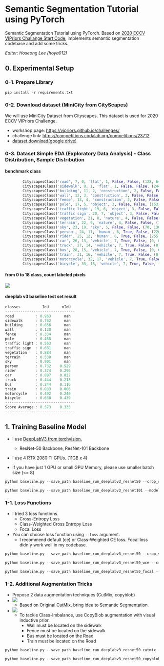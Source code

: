 # Semantic Segmentation Tutorial using PyTorch
Semantic Segmentation Tutorial using PyTorch. Based on [2020 ECCV VIPriors Challange Start Code](https://github.com/VIPriors/vipriors-challenges-toolkit/tree/master/semantic-segmentation), implements semantic segmentation codebase and add some tricks.

*Editer: Hoseong Lee (hoya012)*

## 0. Experimental Setup

### 0-1. Prepare Library
```python
pip install -r requirements.txt
```

### 0-2. Download dataset (MiniCity from CityScapes)
We will use MiniCity Dataset from Cityscapes. This dataset is used for 2020 ECCV VIPriors Challenge.
- workshop page: https://vipriors.github.io/challenges/
- challenge link: https://competitions.codalab.org/competitions/23712
- [dataset download(google drive)](https://drive.google.com/file/d/1YjkiaLqU1l9jVCVslrZpip4YsCHHlbNA/view?usp=sharing)

### 0-3. Dataset Simple EDA (Exploratory Data Analysis) - Class Distribution, Sample Distribution
#### benchmark class 
```python
        CityscapesClass('road', 7, 0, 'flat', 1, False, False, (128, 64, 128)),
        CityscapesClass('sidewalk', 8, 1, 'flat', 1, False, False, (244, 35, 232)),
        CityscapesClass('building', 11, 2, 'construction', 2, False, False, (70, 70, 70)),
        CityscapesClass('wall', 12, 3, 'construction', 2, False, False, (102, 102, 156)),
        CityscapesClass('fence', 13, 4, 'construction', 2, False, False, (190, 153, 153)),
        CityscapesClass('pole', 17, 5, 'object', 3, False, False, (153, 153, 153)),
        CityscapesClass('traffic light', 19, 6, 'object', 3, False, False, (250, 170, 30)),
        CityscapesClass('traffic sign', 20, 7, 'object', 3, False, False, (220, 220, 0)),
        CityscapesClass('vegetation', 21, 8, 'nature', 4, False, False, (107, 142, 35)),
        CityscapesClass('terrain', 22, 9, 'nature', 4, False, False, (152, 251, 152)),
        CityscapesClass('sky', 23, 10, 'sky', 5, False, False, (70, 130, 180)),
        CityscapesClass('person', 24, 11, 'human', 6, True, False, (220, 20, 60)),
        CityscapesClass('rider', 25, 12, 'human', 6, True, False, (255, 0, 0)),
        CityscapesClass('car', 26, 13, 'vehicle', 7, True, False, (0, 0, 142)),
        CityscapesClass('truck', 27, 14, 'vehicle', 7, True, False, (0, 0, 70)),
        CityscapesClass('bus', 28, 15, 'vehicle', 7, True, False, (0, 60, 100)),
        CityscapesClass('train', 31, 16, 'vehicle', 7, True, False, (0, 80, 100)),
        CityscapesClass('motorcycle', 32, 17, 'vehicle', 7, True, False, (0, 0, 230)),
        CityscapesClass('bicycle', 33, 18, 'vehicle', 7, True, False, (119, 11, 32)),
```

#### from 0 to 18 class, count labeled pixels
![](https://github.com/hoya012/semantic-segmentation-tutorial-pytorch/blob/master/minicity/class_pixel_distribution.png)

#### deeplab v3 baseline test set result
```python
classes          IoU      nIoU
--------------------------------
road          : 0.963      nan
sidewalk      : 0.762      nan
building      : 0.856      nan
wall          : 0.120      nan
fence         : 0.334      nan
pole          : 0.488      nan
traffic light : 0.563      nan
traffic sign  : 0.631      nan
vegetation    : 0.884      nan
terrain       : 0.538      nan
sky           : 0.901      nan
person        : 0.732    0.529
rider         : 0.374    0.296
car           : 0.897    0.822
truck         : 0.444    0.218
bus           : 0.244    0.116
train         : 0.033    0.006
motorcycle    : 0.492    0.240
bicycle       : 0.638    0.439
--------------------------------
Score Average : 0.573    0.333
--------------------------------
```

## 1. Training Baseline Model 
- I use [DeepLabV3 from torchvision.](https://pytorch.org/hub/pytorch_vision_deeplabv3_resnet101/)
    - ResNet-50 Backbone, ResNet-101 Backbone

- I use 4 RTX 2080 Ti GPUs. (11GB x 4)
- If you have just 1 GPU or small GPU Memory, please use smaller batch size (<= 8)

```python
python baseline.py --save_path baseline_run_deeplabv3_resnet50 --crop_size 576 1152 --batch_size 8;
```

```python
python baseline.py --save_path baseline_run_deeplabv3_resnet101 --model DeepLabv3_resnet101 --train_size 512 1024 --test_size 512 1024 --crop_size 384 768 --batch_size 8;
```
 
### 1-1. Loss Functions
- I tried 3 loss functions. 
    - Cross-Entropy Loss
    - Class-Weighted Cross Entropy Loss
    - Focal Loss
- You can choose loss function using `--loss` argument.
    - I recommend default (ce) or Class-Weighted CE loss. Focal loss didn'y work well in my codebase.

```python
python baseline.py --save_path baseline_run_deeplabv3_resnet50 --crop_size 576 1152 --batch_size 8;
```

```python
python baseline.py --save_path baseline_run_deeplabv3_resnet50_wce --crop_size 576 1152 --batch_size 8 --loss weighted_ce;
```

```python
python baseline.py --save_path baseline_run_deeplabv3_resnet50_focal --crop_size 576 1152 --batch_size 8 --loss focal --focal_gamma 2.0;
```

### 1-2. Additional Augmentation Tricks
- Propose 2 data augmentation techniques (CutMix, copyblob)
- ![](https://github.com/hoya012/semantic-segmentation-tutorial-pytorch/blob/master/minicity/cutmix.PNG)
    - Based on [Original CutMix](https://arxiv.org/abs/1905.04899), bring idea to Semantic Segmentation. 
- ![](https://github.com/hoya012/semantic-segmentation-tutorial-pytorch/blob/master/minicity/copyblob.PNG)
    - To tackle Class-Imbalance, use CopyBlob augmentation with visual inductive prior.
        - Wall must be located on the sidewalk
        - Fence must be located on the sidewalk
        - Bus must be located on the Road
        - Train must be located on the Road

```python
python baseline.py --save_path baseline_run_deeplabv3_resnet50_cutmix --crop_size 576 1152 --batch_size 8 --cutmix;
```

```python
python baseline.py --save_path baseline_run_deeplabv3_resnet50_copyblob --crop_size 576 1152 --batch_size 8 --copyblob;
```